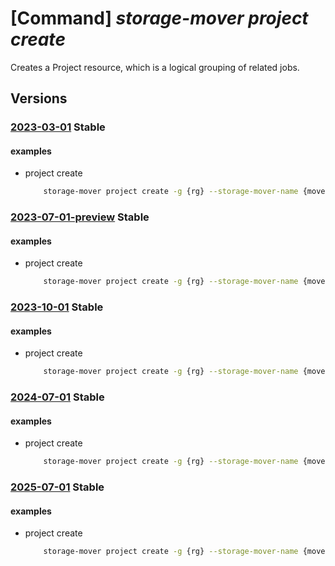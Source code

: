 # [Command] _storage-mover project create_

Creates a Project resource, which is a logical grouping of related jobs.

## Versions

### [2023-03-01](/Resources/mgmt-plane/L3N1YnNjcmlwdGlvbnMve30vcmVzb3VyY2Vncm91cHMve30vcHJvdmlkZXJzL21pY3Jvc29mdC5zdG9yYWdlbW92ZXIvc3RvcmFnZW1vdmVycy97fS9wcm9qZWN0cy97fQ==/2023-03-01.xml) **Stable**

<!-- mgmt-plane /subscriptions/{}/resourcegroups/{}/providers/microsoft.storagemover/storagemovers/{}/projects/{} 2023-03-01 -->

#### examples

- project create
    ```bash
        storage-mover project create -g {rg} --storage-mover-name {mover_name} -n {project_name} --description ProjectDesc
    ```

### [2023-07-01-preview](/Resources/mgmt-plane/L3N1YnNjcmlwdGlvbnMve30vcmVzb3VyY2Vncm91cHMve30vcHJvdmlkZXJzL21pY3Jvc29mdC5zdG9yYWdlbW92ZXIvc3RvcmFnZW1vdmVycy97fS9wcm9qZWN0cy97fQ==/2023-07-01-preview.xml) **Stable**

<!-- mgmt-plane /subscriptions/{}/resourcegroups/{}/providers/microsoft.storagemover/storagemovers/{}/projects/{} 2023-07-01-preview -->

#### examples

- project create
    ```bash
        storage-mover project create -g {rg} --storage-mover-name {mover_name} -n {project_name} --description ProjectDesc
    ```

### [2023-10-01](/Resources/mgmt-plane/L3N1YnNjcmlwdGlvbnMve30vcmVzb3VyY2Vncm91cHMve30vcHJvdmlkZXJzL21pY3Jvc29mdC5zdG9yYWdlbW92ZXIvc3RvcmFnZW1vdmVycy97fS9wcm9qZWN0cy97fQ==/2023-10-01.xml) **Stable**

<!-- mgmt-plane /subscriptions/{}/resourcegroups/{}/providers/microsoft.storagemover/storagemovers/{}/projects/{} 2023-10-01 -->

#### examples

- project create
    ```bash
        storage-mover project create -g {rg} --storage-mover-name {mover_name} -n {project_name} --description ProjectDesc
    ```

### [2024-07-01](/Resources/mgmt-plane/L3N1YnNjcmlwdGlvbnMve30vcmVzb3VyY2Vncm91cHMve30vcHJvdmlkZXJzL21pY3Jvc29mdC5zdG9yYWdlbW92ZXIvc3RvcmFnZW1vdmVycy97fS9wcm9qZWN0cy97fQ==/2024-07-01.xml) **Stable**

<!-- mgmt-plane /subscriptions/{}/resourcegroups/{}/providers/microsoft.storagemover/storagemovers/{}/projects/{} 2024-07-01 -->

#### examples

- project create
    ```bash
        storage-mover project create -g {rg} --storage-mover-name {mover_name} -n {project_name} --description ProjectDesc
    ```

### [2025-07-01](/Resources/mgmt-plane/L3N1YnNjcmlwdGlvbnMve30vcmVzb3VyY2Vncm91cHMve30vcHJvdmlkZXJzL21pY3Jvc29mdC5zdG9yYWdlbW92ZXIvc3RvcmFnZW1vdmVycy97fS9wcm9qZWN0cy97fQ==/2025-07-01.xml) **Stable**

<!-- mgmt-plane /subscriptions/{}/resourcegroups/{}/providers/microsoft.storagemover/storagemovers/{}/projects/{} 2025-07-01 -->

#### examples

- project create
    ```bash
        storage-mover project create -g {rg} --storage-mover-name {mover_name} -n {project_name} --description ProjectDesc
    ```
